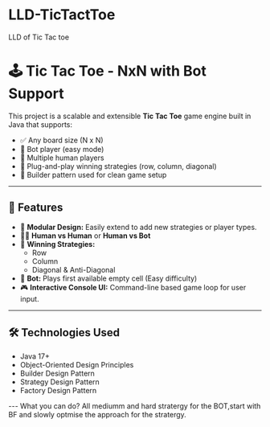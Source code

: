 # LLD-TicTactToe
LLD of Tic Tac toe
# 🕹️ Tic Tac Toe - NxN with Bot Support

This project is a scalable and extensible **Tic Tac Toe** game engine built in Java that supports:

- ✅ Any board size (N x N)
- 🧠 Bot player (easy mode)
- 👥 Multiple human players
- 🔌 Plug-and-play winning strategies (row, column, diagonal)
- 🧱 Builder pattern used for clean game setup

---

## 📌 Features

- 🧩 **Modular Design:** Easily extend to add new strategies or player types.
- 👨‍💻 **Human vs Human** or **Human vs Bot**
- 🎯 **Winning Strategies:** 
  - Row
  - Column
  - Diagonal & Anti-Diagonal
- 🧠 **Bot:** Plays first available empty cell (Easy difficulty)
- 🎮 **Interactive Console UI:** Command-line based game loop for user input.

---

## 🛠️ Technologies Used

- Java 17+
- Object-Oriented Design Principles
- Builder Design Pattern
- Strategy Design Pattern
- Factory Design Pattern


--- What you can do?
All mediumm and hard stratergy for the BOT,start with BF and slowly optmise the approach for the stratergy.


